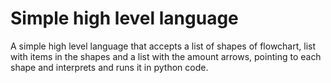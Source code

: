 # Simple high level language
A simple high level language that accepts a list of shapes of flowchart, list with items in the shapes and a list with the amount arrows, pointing to each shape and interprets and runs it in python code.
